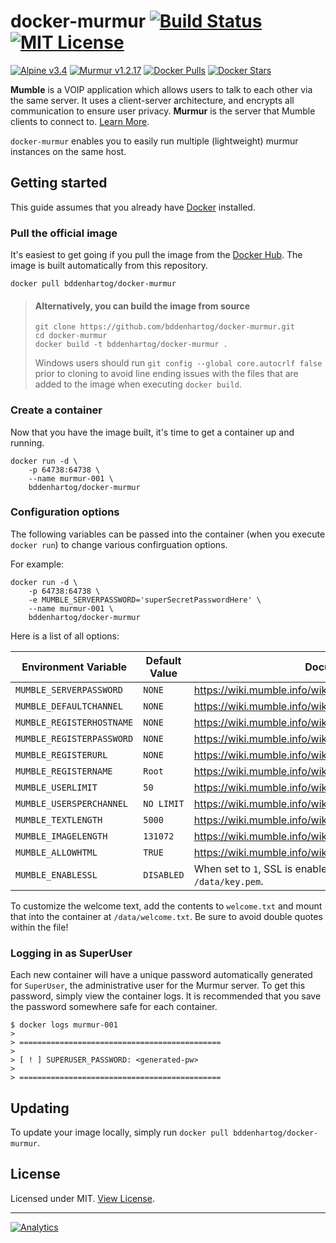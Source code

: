 # docker-murmur [![Build Status](https://travis-ci.org/bddenhartog/docker-murmur.svg?branch=master)](https://travis-ci.org/bddenhartog/docker-murmur) [![MIT License](https://img.shields.io/badge/license-MIT-blue.svg?maxAge=2592000)][repo-license]

[![Alpine v3.4](https://img.shields.io/badge/alpine-3.4-green.svg?maxAge=2592000)][repo-url] [![Murmur v1.2.17](https://img.shields.io/badge/murmur-1.2.17-green.svg?maxAge=2592000)][repo-url] [![Docker Pulls](https://img.shields.io/docker/pulls/bddenhartog/docker-murmur.svg)][docker-hub-repo-url] [![Docker Stars](https://img.shields.io/docker/stars/bddenhartog/docker-murmur.svg)][docker-hub-repo-url]

**Mumble** is a VOIP application which allows users to talk to each other via
the same server. It uses a client-server architecture, and encrypts all
communication to ensure user privacy. **Murmur** is the server that Mumble
clients to connect to. [Learn More][vendor-mumble].

`docker-murmur` enables you to easily run multiple (lightweight) murmur
instances on the same host.

## Getting started

This guide assumes that you already have [Docker][docker-install-docs] installed.

### Pull the official image

It's easiest to get going if you pull the image from the [Docker Hub][docker-hub-repo-url]. The
image is built automatically from this repository.

```text
docker pull bddenhartog/docker-murmur
```

> #### Alternatively, you can build the image from source
> ```text
> git clone https://github.com/bddenhartog/docker-murmur.git
> cd docker-murmur
> docker build -t bddenhartog/docker-murmur .
> ```
>
> Windows users should run `git config --global core.autocrlf false` prior to
> cloning to avoid line ending issues with the files that are added to the
> image when executing `docker build`.

### Create a container

Now that you have the image built, it's time to get a container up and running.

```text
docker run -d \
    -p 64738:64738 \
    --name murmur-001 \
    bddenhartog/docker-murmur
```

### Configuration options

The following variables can be passed into the container (when you execute
`docker run`) to change various confirguation options.

For example:

```text
docker run -d \
    -p 64738:64738 \
    -e MUMBLE_SERVERPASSWORD='superSecretPasswordHere' \
    --name murmur-001 \
    bddenhartog/docker-murmur
```

Here is a list of all options:

| Environment Variable | Default Value | Documentation |
| -------------------- | ------------- | ------------- |
| `MUMBLE_SERVERPASSWORD` | `NONE` | <https://wiki.mumble.info/wiki/Murmur.ini#serverpassword> |
| `MUMBLE_DEFAULTCHANNEL` | `NONE` | <https://wiki.mumble.info/wiki/Murmur.ini#defaultchannel> |
| `MUMBLE_REGISTERHOSTNAME` | `NONE` | <https://wiki.mumble.info/wiki/Murmur.ini#registerHostname> |
| `MUMBLE_REGISTERPASSWORD` | `NONE` | <https://wiki.mumble.info/wiki/Murmur.ini#registerPassword> |
| `MUMBLE_REGISTERURL` | `NONE` | <https://wiki.mumble.info/wiki/Murmur.ini#registerUrl> |
| `MUMBLE_REGISTERNAME` | `Root` | <https://wiki.mumble.info/wiki/Murmur.ini#registerName> |
| `MUMBLE_USERLIMIT` | `50` | <https://wiki.mumble.info/wiki/Murmur.ini#users> |
| `MUMBLE_USERSPERCHANNEL` | `NO LIMIT` | <https://wiki.mumble.info/wiki/Murmur.ini#usersperchannel> |
| `MUMBLE_TEXTLENGTH` | `5000` | <https://wiki.mumble.info/wiki/Murmur.ini#textmessagelength> |
| `MUMBLE_IMAGELENGTH` |`131072` | <https://wiki.mumble.info/wiki/Murmur.ini#imagemessagelength> |
| `MUMBLE_ALLOWHTML` | `TRUE` | <https://wiki.mumble.info/wiki/Murmur.ini#allowhtml> |
| `MUMBLE_ENABLESSL` | `DISABLED` | When set to `1`, SSL is enabled with `/data/cert.pem` and `/data/key.pem`. |

To customize the welcome text, add the contents to `welcome.txt` and mount that into the container at `/data/welcome.txt`. Be sure to avoid double quotes within the file!

### Logging in as SuperUser

Each new container will have a unique password automatically generated for
`SuperUser`, the administrative user for the Murmur server. To get this
password, simply view the container logs. It is recommended that you save
the password somewhere safe for each container.

```text
$ docker logs murmur-001
>
> =============================================
>
> [ ! ] SUPERUSER_PASSWORD: <generated-pw>
>
> =============================================
```

## Updating

To update your image locally, simply run `docker pull bddenhartog/docker-murmur`.

## License

Licensed under MIT. [View License][repo-license].

---

[![Analytics](https://ga-beacon.appspot.com/UA-85446052-1/github-landing-page?flat)][repo-url]

[repo-url]: https://www.github.com/bddenhartog/docker-murmur
[repo-license]: https://github.com/bddenhartog/docker-murmur/blob/master/LICENSE.md "View License"
[vendor-mumble]: http://wiki.mumble.info/wiki/Main_Page "Learn About Mumble"
[docker-install-docs]: https://docs.docker.com/engine/installation/ "Docker Installation Docs"
[docker-hub-repo-url]: https://hub.docker.com/r/bddenhartog/docker-murmur/ "View on DockerHub"
